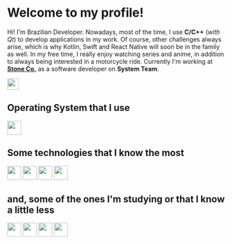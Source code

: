 # Welcome to my profile!

Hi! I'm Brazilian Developer. Nowadays, most of the time, I use **C/C++** (*with Qt*) to develop applications in my work. Of course, other challenges always arise, which is why Kotlin, Swift and React Native will soon be in the family as well. In my free time, I really enjoy watching series and anime, in addition to always being interested in a motorcycle ride. Currently I'm working at <a href="https://www.stone.co/br">**Stone Co.**</a> as a software developer on **System Team**.

<a href="https://www.linkedin.com/in/jhonsef/"><img height="26" src="https://img.shields.io/badge/LinkedIn-0077B5?style=for-the-badge&logo=linkedin&logoColor=white"></a>

## Operating System that I use
<a href="https://ubuntu.com"><img height= "32" src="https://img.shields.io/badge/Ubuntu-E95420?style=for-the-badge&logo=ubuntu&logoColor=black"></a>

## Some technologies that I know the most
<a href="https://www.cplusplus.com"><img height= "32" src="https://img.shields.io/badge/C%2B%2B-00599C?style=for-the-badge&logo=c%2B%2B&logoColor=white"></a>
<a href="https://www.java.com"><img height= "32" src="https://img.shields.io/badge/Java-ED8B00?style=for-the-badge&logo=java&logoColor=white"></a>
<a href="https://www.qt.io"><img height= "32" src="https://img.shields.io/badge/Qt-%23217346.svg?style=for-the-badge&logo=Qt&logoColor=white"></a>
<a href="https://www.docker.com"><img height= "32" src="https://img.shields.io/badge/Docker-2CA5E0?style=for-the-badge&logo=docker&logoColor=white"></a>

## and, some of the ones I'm studying or that I know a little less
<a href="https://go.dev"><img height= "32" src="https://img.shields.io/badge/Go-00ADD8?style=for-the-badge&logo=go&logoColor=white"></a>
<a href="https://flutter.dev"><img height= "32" src= "https://img.shields.io/badge/Flutter-02569B?style=for-the-badge&logo=flutter&logoColor=white
"></a>
<a href="https://nodejs.org/en"><img height= "32" src= "https://img.shields.io/badge/Node.js-339933?style=for-the-badge&logo=nodedotjs&logoColor=white"></a>
<a href="https://www.python.org"><img height= "32" src= "https://img.shields.io/badge/Python-3776AB?style=for-the-badge&logo=python&logoColor=white"></a>
